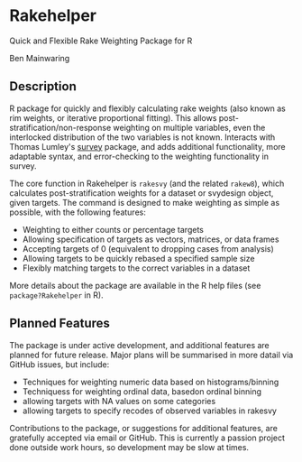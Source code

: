 # Rakehelper
Quick and Flexible Rake Weighting Package for R

Ben Mainwaring

## Description
R package for quickly and flexibly calculating rake weights (also known as rim weights, 
or iterative proportional fitting). This allows post-stratification/non-response
weighting on multiple variables, even the interlocked distribution of the two
variables is not known. Interacts with Thomas Lumley's [survey](http://r-survey.r-forge.r-project.org/survey/) package, 
and adds additional functionality, more adaptable syntax, and error-checking
to the weighting functionality in survey.

The core function in Rakehelper is `rakesvy` (and the related `rakew8`), which calculates post-stratification weights for a dataset or svydesign object, given targets. The command is designed to make weighting as simple as possible, with the following features:
- Weighting to either counts or percentage targets
- Allowing specification of targets as vectors, matrices, or data frames
- Accepting targets of 0 (equivalent to dropping cases from analysis)
- Allowing targets to be quickly rebased a specified sample size
- Flexibly matching targets to the correct variables in a dataset

More details about the package are available in the R help files (see `package?Rakehelper` in R).

## Planned Features
The package is under active development, and additional features are planned for future release. Major plans will be summarised in more datail via GitHub issues, but include:
- Techniques for weighting numeric data based on histograms/binning
- Techniquess for weighting ordinal data, basedon ordinal binning
- allowing targets with NA values on some categories
- allowing targets to specify recodes of observed variables in rakesvy

Contributions to the package, or suggestions for additional features, are gratefully accepted via email or GitHub. This is currently a passion project done outside work hours, so development may be slow at times.




